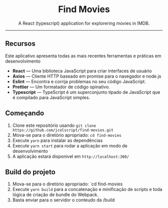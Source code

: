 <h1 align="center">
<br>
Find Movies
</h1>

<p align="center">A React (typescript) application for explorering movies in IMDB.</p>

<hr />

## Recursos

Este aplicativo apresenta todas as mais recentes ferramentas e práticas em desenvolvimento

- **React** — Uma biblioteca JavaScript para criar interfaces de usuário
- **Axios** — Cliente HTTP baseado em promise para o navegador e node.js
- **Eslint** — Encontra e corrija problemas no seu código JavaScript.
- **Prettier** — Um formatador de código opinativo.
- **Typescript** —
  TypeScript é um superconjunto tipado de JavaScript que é compilado para JavaScript simples.

## Começando

1. Clone este repositório usando `git clone https://github.com/jcolscript/find-movies.git`
2. Mova-se para o diretório apropriado: `cd find-movies` <br />
3. Execute `yarn` para instalar as dependências <br />
4. Execute `yarn start` para rodar a aplicação em modo de desenvolvimento <br />
5. A aplicação estará disponivel em `http://localhost:300/`

## Build do projeto

1. Mova-se para o diretório apropriado: `cd find-movies <br />
2. Execute `yarn build` para a concatenação e minificação de scripts e toda lógica de criação de bundle do Webpack.
3. Basta enviar para o servidor o conteudo da /build
